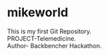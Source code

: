 # mikeworld
This is my first Git Repository.
<br>
PROJECT-Telemedicine.
<br>
Author- Backbencher Hackathon.
